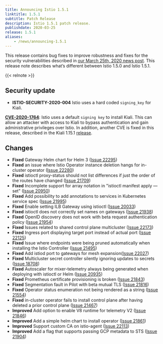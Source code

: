 ```yaml
---
title: Announcing Istio 1.5.1
linktitle: 1.5.1
subtitle: Patch Release
description: Istio 1.5.1 patch release.
publishdate: 2020-03-25
release: 1.5.1
aliases:
    - /news/announcing-1.5.1
---
```


This release contains bug fixes to improve robustness and fixes for the security vulnerabilities described in [our March 25th, 2020 news post](/news/security/istio-security-2020-004). This release note describes what’s different between Istio 1.5.0 and Istio 1.5.1.

{{< relnote >}}

## Security update

- **ISTIO-SECURITY-2020-004** Istio uses a hard coded `signing_key` for Kiali.

__[CVE-2020-1764](https://cve.mitre.org/cgi-bin/cvename.cgi?name=CVE-2020-1764)__: Istio uses a default `signing key` to install Kiali. This can allow an attacker with access to Kiali to bypass authentication and gain administrative privileges over Istio.
In addition, another CVE is fixed in this release, described in the Kiali 1.15.1 [release](https://github.com/kiali/kiali/releases/tag/v1.15.1).

## Changes

- **Fixed** Gateway Helm chart for Helm 3 ([Issue 22295](https://github.com/istio/istio/pull/22295))
- **Fixed** an issue where Istio Operator instance deletion hangs for  in-cluster operator ([Issue 22280](https://github.com/istio/istio/issues/22280))
- **Fixed** istioctl proxy-status should not list differences if just the order of the routes have changed ([Issue 21709](https://github.com/istio/istio/issues/21709))
- **Fixed** Incomplete support for array notation in "istioctl manifest apply —set" ([Issue 20950](https://github.com/istio/istio/issues/20950))
- **Fixed** Add possibility to add annotations to services in Kubernetes service spec ([Issue 21995](https://github.com/istio/istio/issues/21995))
- **Fixed** Enable setting ILB Gateway using istioctl ([Issue 20033](https://github.com/istio/istio/issues/20033))
- **Fixed** istioctl does not correctly set names on gateways ([Issue 21938](https://github.com/istio/istio/issues/21938))
- **Fixed** OpenID discovery does not work with beta request authentication policy ([Issue 21954](https://github.com/istio/istio/issues/21954))
- **Fixed** Issues related to shared control plane multicluster ([Issue 22173](https://github.com/istio/istio/pull/22173))
- **Fixed** Ingress port displaying target port instead of actual port ([Issue 22125](https://github.com/istio/istio/issues/22125))
- **Fixed** Issue where endpoints were being pruned automatically when installing the Istio Controller ([Issue 21495](https://github.com/istio/istio/issues/21495))
- **Fixed** Add istiod port to gateways for mesh expansion([Issue 22027](https://github.com/istio/istio/issues/22027))
- **Fixed** Multicluster secret controller silently ignoring updates to secrets ([Issue 18708](https://github.com/istio/istio/issues/18708))
- **Fixed** Autoscaler for mixer-telemetry always being generated when deploying with istioctl or Helm ([Issue 20935](https://github.com/istio/istio/issues/20935))
- **Fixed** Prometheus certificate provisioning is broken ([Issue 21843](https://github.com/istio/istio/issues/21843))
- **Fixed** Segmentation fault in Pilot with beta mutual TLS ([Issue 21816](https://github.com/istio/istio/issues/21816))
- **Fixed** Operator status enumeration not being rendered as a string ([Issue 21554](https://github.com/istio/istio/issues/21554))
- **Fixed** in-cluster operator fails to install control plane after having deleted a prior control plane ([Issue 21467](https://github.com/istio/istio/issues/21467))
- **Improved** Add option to enable V8 runtime for telemetry V2 ([Issue 21846](https://github.com/istio/istio/pull/21846))
- **Improved** Add a simple helm chart to install operator ([Issue 21861](https://github.com/istio/istio/issues/21861))
- **Improved** Support custom CA on istio-agent ([Issue 22113](https://github.com/istio/istio/pull/22113))
- **Improved** Add a flag that supports passing GCP metadata to STS ([Issue 21904](https://github.com/istio/istio/issues/21904))

